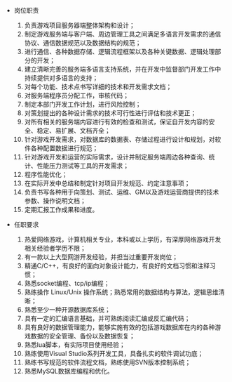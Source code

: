 * 岗位职责
    1. 负责游戏项目服务器端整体架构和设计；
    2. 制定游戏服务端与客户端、周边管理工具之间满足多语言开发需求的通信协议、通信数据规范以及数据结构的规范；
    3. 进行通信、各种数据存储、逻辑流程框架以及各种关键数据、逻辑处理部分的开发；
    4. 建立清晰完善的服务端多语言支持系统，并在开发中监督部门开发工作中持续提供对多语言的支持；
    5. 对每个功能、技术点书写详细的技术和开发需求文档；
    6. 对服务端程序员分配工作，审核代码；
    7. 制定本部门开发工作计划，进行风险控制；
    8. 对策划提出的各种设计需求的技术可行性进行评估和技术更正；
    9. 对所有相关的服务端内容进行有效的检查和测试，保证自开发内容的安全、稳定、易扩展、文档齐全；
    10. 针对游戏开发需求，对数据库的数据表、存储过程进行设计和规划，对软件各种配置数据进行规范；
    11. 针对游戏开发和运营的实际需求，设计并制定服务端周边各种查询、统计、性能压力测试等工具的开发需求；
    12. 程序性能优化；
    13. 在实际开发中总结和制定针对项目开发规范、约定注意事项；
    14. 负责书写各种用于向策划、测试、运维、GM以及游戏运营商提供的技术参数、操作说明文档；
    15. 定期汇报工作成果和进度。

* 任职要求
    1. 热爱网络游戏，计算机相关专业，本科或以上学历，有深厚网络游戏开发相关经验者学历不限；
    2. 有一款以上大型网游开发经验，并担当过重要开发岗位；
    3. 精通C/C++，有良好的面向对象设计能力，有良好的文档习惯和注释习惯；
    4. 熟悉socket编程、tcp/ip编程；
    5. 熟练操作 Linux/Unix 操作系统；熟悉常用的数据结构与算法，逻辑思维清晰；
    6. 熟悉至少一种开源数据库系统；
    7. 具有一定的汇编语言基础，并可熟练阅读汇编或反汇编代码；
    8. 具有良好的数据管理能力，能够实施有效的包括游戏数据库在内的各种游戏数据的安全管理、备份以及数据恢复；
    9. 熟悉lua脚本，有实际项目使用经验；
    10. 熟练使用Visual Studio系列开发工具，具备扎实的软件调试功底；
    11. 熟练书写规范的软件流程文档，熟练使用SVN版本控制系统；
    12. 熟悉MySQL数据库编程和优化。